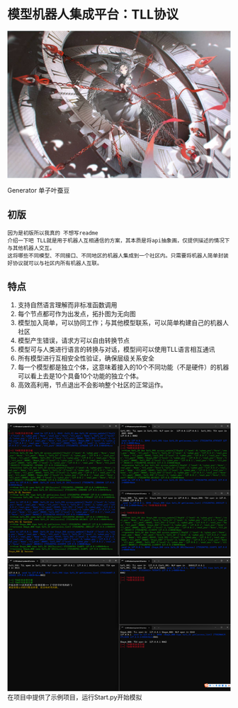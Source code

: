 # 模型机器人集成平台：TLL协议
![7908393319d74e380d04a869a112a0cf_720.png](7908393319d74e380d04a869a112a0cf_720.png)

Generator 单子叶蚕豆
## 初版 
    因为是初版所以我真的 不想写readme 
    介绍一下吧 TLL就是用于机器人互相通信的方案，其本质是将api抽象画，仅提供描述的情况下与其他机器人交互。
    这将哪些不同模型、不同接口、不同地区的机器人集成到一个社区内。只需要将机器人简单封装好协议就可以与社区内所有机器人互联。

## 特点
1.	支持自然语言理解而非标准函数调用
2.	每个节点都可作为出发点，拓扑图为无向图
3.	模型加入简单，可以协同工作；与其他模型联系，可以简单构建自己的机器人社区
4.	模型产生错误，请求方可以自由转换节点
5.	模型可与人类进行语言的转换与对话，模型间可以使用TLL语言相互通讯
6.	所有模型进行互相安全性验证，确保层级关系安全
7.	每一个模型都是独立个体，这意味着接入的10个不同功能（不是硬件）的机器可以看上去是10个具备10个功能的独立个体。
8.  高效高利用，节点退出不会影响整个社区的正常运作。

## 示例
![img_2.png](img_2.png)
![img_3.png](img_3.png)
在项目中提供了示例项目，运行Start.py开始模拟